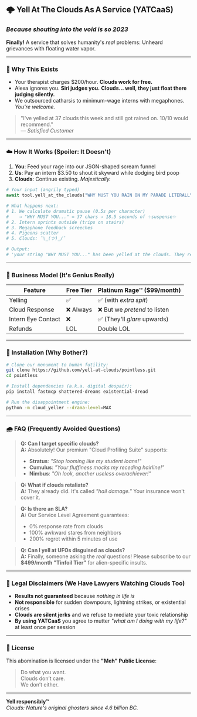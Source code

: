 ## 🌩️ Yell At The Clouds As A Service (YATCaaS)  
### *Because shouting into the void is so 2023*  

**Finally!** A service that solves humanity's *real* problems: Unheard grievances with floating water vapor.  

---

### 🤬 Why This Exists 
- Your therapist charges $200/hour. **Clouds work for free.**  
- Alexa ignores you. **Siri judges you.** **Clouds... well, they just float there judging silently.**  
- We outsourced catharsis to minimum-wage interns with megaphones. *You're welcome.*  

> "I've yelled at 37 clouds this week and still got rained on. 10/10 would recommend."  
> *— Satisfied Customer* 

---

### ☁️ How It Works (Spoiler: It Doesn't)  

1. **You**: Feed your rage into our JSON-shaped scream funnel  
2. **Us**: Pay an intern $3.50 to shout it skyward while dodging bird poop  
3. **Clouds**: Continue existing. *Majestically.*  

```python
# Your input (angrily typed)
await tool.yell_at_the_clouds("WHY MUST YOU RAIN ON MY PARADE LITERALLY?!")

# What happens next:
# 1. We calculate dramatic pause (0.5s per character)
#    → "WHY MUST YOU..." = 37 chars → 18.5 seconds of ✨suspense✨
# 2. Intern sprints outside (trips on stairs)
# 3. Megaphone feedback screeches
# 4. Pigeons scatter
# 5. Clouds: ¯\_(ツ)_/¯

# Output: 
# 'your string "WHY MUST YOU..." has been yelled at the clouds. They remain unbothered.'
```

---

### 💼 Business Model (It's Genius Really)  
| **Feature**          | **Free Tier**         | **Platinum Rage™** ($99/month) |  
|----------------------|-----------------------|-------------------------------|  
| Yelling              | ✅                    | ✅ (with *extra spit*)        |  
| Cloud Response       | ❌ Always             | ❌ But we *pretend* to listen |  
| Intern Eye Contact   | ❌                    | ✅ (They'll *glare* upwards)  |  
| Refunds              | LOL                  | Double LOL                   |  

---

### 🧪 Installation (Why Bother?)  

```bash
# Clone our monument to human futility:
git clone https://github.com/yell-at-clouds/pointless.git
cd pointless

# Install dependencies (a.k.a. digital despair):
pip install fastmcp shattered-dreams existential-dread

# Run the disappointment engine:
python -m cloud_yeller --drama-level=MAX
```

---

### 🌧️ FAQ (Frequently Avoided Questions)  

> **Q: Can I target specific clouds?**  
> **A:** Absolutely! Our premium "Cloud Profiling Suite" supports:  
> - **Stratus**: *"Stop looming like my student loans!"*  
> - **Cumulus**: *"Your fluffiness mocks my receding hairline!"*  
> - **Nimbus**: *"Oh look, another useless overachiever!"*  

> **Q: What if clouds retaliate?**  
> **A:** They already did. It's called *"hail damage."* Your insurance won't cover it.  

> **Q: Is there an SLA?**  
> **A:** Our Service Level Agreement guarantees:  
> - 0% response rate from clouds  
> - 100% awkward stares from neighbors  
> - 200% regret within 5 minutes of use  

> **Q: Can I yell at UFOs disguised as clouds?**  
> **A:** Finally, someone asking the *real* questions! Please subscribe to our **$499/month "Tinfoil Tier"** for alien-specific insults.  

---

### 🚨 Legal Disclaimers (We Have Lawyers Watching Clouds Too)  
- **Results not guaranteed** because *nothing in life is*  
- **Not responsible** for sudden downpours, lightning strikes, or existential crises  
- **Clouds are silent jerks** and we refuse to mediate your toxic relationship  
- **By using YATCaaS** you agree to mutter *"what am I doing with my life?"* at least once per session  

---

### 📜 License  
This abomination is licensed under the **"Meh" Public License**:  
> Do what you want.  
> Clouds don’t care.  
> We don’t either.  

---

**Yell responsibly™**  
*Clouds: Nature's original ghosters since 4.6 billion BC.*
